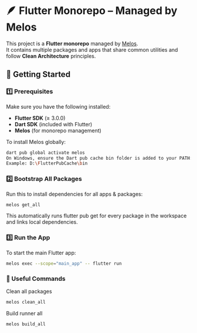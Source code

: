 # 🪶 Flutter Monorepo – Managed by Melos

This project is a **Flutter monorepo** managed by [Melos](https://melos.invertase.dev/).  
It contains multiple packages and apps that share common utilities and follow **Clean Architecture** principles.

## 🚀 Getting Started

### 1️⃣ Prerequisites

Make sure you have the following installed:

- **Flutter SDK** (≥ 3.0.0)
- **Dart SDK** (included with Flutter)
- **Melos** (for monorepo management)

To install Melos globally:
```bash
dart pub global activate melos
On Windows, ensure the Dart pub cache bin folder is added to your PATH:
Example: D:\FlutterPubCache\bin
```
### 2️⃣ Bootstrap All Packages
Run this to install dependencies for all apps & packages:
```bash
melos get_all
```
This automatically runs flutter pub get for every package in the workspace and links local dependencies.

### 3️⃣ Run the App
To start the main Flutter app:
```bash
melos exec --scope="main_app" -- flutter run
```

### 🧰 Useful Commands
Clean all packages
```bash
melos clean_all
```
Build runner all

```bash
melos build_all
```